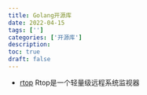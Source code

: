 ```yaml
---
title: Golang开源库
date: 2022-04-15
tags: ['']
categories: ['开源库']
description: 
toc: true
draft: false
---
```



+ [rtop](https://github.com/rapidloop/rtop) Rtop是一个轻量级远程系统监视器